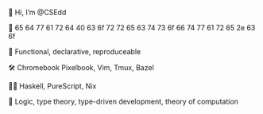 👋 Hi, I’m @CSEdd

💌 65 64 77 61 72 64 40 63 6f 72 72 65 63 74 73 6f 66 74 77 61 72 65 2e 63 6f

💭 Functional, declarative, reproduceable

🛠️ Chromebook Pixelbook, Vim, Tmux, Bazel

👨‍💻 Haskell, PureScript, Nix 

🏫 Logic, type theory, type-driven development, theory of computation 
